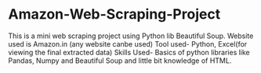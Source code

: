 # Amazon-Web-Scraping-Project
This is a mini web scraping project using Python lib Beautiful Soup.
Website used is Amazon.in (any website canbe used)
Tool used- Python, Excel(for viewing the final extracted data)
Skills Used- Basics of python libraries like Pandas, Numpy and Beautiful Soup and little bit knowledge of HTML.
